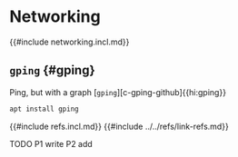 # Networking

{{#include networking.incl.md}}

## `gping` {#gping}

Ping, but with a graph [`gping`][c-gping-github]{{hi:gping}}

```sh
apt install gping
```

{{#include refs.incl.md}}
{{#include ../../refs/link-refs.md}}

<div class="hidden">
TODO P1 write
P2 add
</div>
